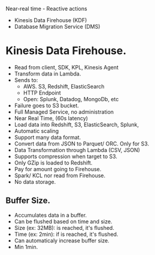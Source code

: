 Near-real time - Reactive actions
- Kinesis Data Firehouse (KDF)
- Database Migration Service (DMS)

# Kinesis Data Firehouse.
- Read from client, SDK, KPL, Kinesis Agent
- Transform data in Lambda.
- Sends to:
    - AWS. S3, Redshift, ElasticSearch
    - HTTP Endpoint
    - Open: Splunk, Datadog, MongoDb, etc
- Failure goes to S3 bucket.
- Full Managed Service, no administration
- Near Real Time, (60s latency)
- Load data into Redshift, S3, ElasticSearch, Splunk,
- Automatic scaling 
- Support many data format.
- Convert data from JSON to Parquet/ ORC. Only for S3.
- Data Transformation through Lambda (CSV, JSON)
- Supports compression when target to S3.
- Only GZip is loaded to Redshift.
- Pay for amount going to Firehouse.
- Spark/ KCL nor read from Firehouse.
- No  data storage.

## Buffer Size.
- Accumulates data in a buffer.
- Can be flushed based on time and size.
- Size (ex: 32MB): is reached, it's flushed.
- Time (ex: 2min): if is reached, it's flushed.
- Can automaticaly increase buffer size.
- Min 1min.
